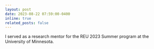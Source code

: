 ```yaml
---
layout: post
date: 2023-08-22 07:59:00-0400
inline: true
related_posts: false
---
```


I served as a research mentor for the REU 2023 Summer program at the University of Minnesota.
